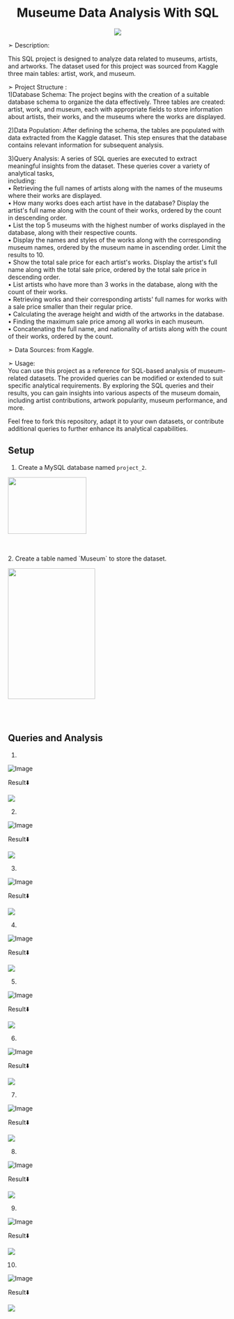 <h1 align="center">Museume Data Analysis With SQL</h1>
<p align="center">
<img src="https://khanhpham1989.github.io/eProject-group7/IMG/pic/1.png">


➣ Description:<p>This SQL project is designed to analyze data related to museums, artists, and artworks. The dataset used for this project was sourced from Kaggle three main tables: artist, work, and museum.</p>


➣ Project Structure :<br>
1)Database Schema: The project begins with the creation of a suitable database schema to organize the data effectively. Three tables are created: artist, work, and museum, each with appropriate fields to store information about artists, their works, and the museums where the works are displayed.

2)Data Population: After defining the schema, the tables are populated with data extracted from the Kaggle dataset. This step ensures that the database contains relevant information for subsequent analysis.

3)Query Analysis: A series of SQL queries are executed to extract meaningful insights from the dataset. These queries cover a variety of analytical tasks, <br>
including:<br>
• Retrieving the full names of artists along with the names of the museums where their works are displayed.<br>
• How many works does each artist have in the database? Display the artist's full name along with the count of their works, ordered by the count in descending order.<br>
• List the top 5 museums with the highest number of works displayed in the database, along with their respective counts.<br>
• Display the names and styles of the works along with the corresponding museum names, ordered by the museum name in ascending order. Limit the results to 10.<br>
• Show the total sale price for each artist's works. Display the artist's full name along with the total sale price, ordered by the total sale price in descending order.<br>
• List artists who have more than 3 works in the database, along with the count of their works.<br>
• Retrieving works and their corresponding artists' full names for works with a sale price smaller than their regular price.<br>
• Calculating the average height and width of the artworks in the database.<br>
• Finding the maximum sale price among all works in each museum.<br>
• Concatenating the full name, and nationality of artists along with the count of their works, ordered by the count.

➣ Data Sources: from Kaggle.


➣ Usage: <br> 
You can use this project as a reference for SQL-based analysis of museum-related datasets. The provided queries can be modified or extended to suit specific analytical requirements. By exploring the SQL queries and their results, you can gain insights into various aspects of the museum domain, including artist contributions, artwork popularity, museum performance, and more.

Feel free to fork this repository, adapt it to your own datasets, or contribute additional queries to further enhance its analytical capabilities. <br> 


## Setup

1. Create a MySQL database named `project_2`.
<p>
<img src="images/Create.png" width="180" height="130">
</p>
<br>
<br>
2. Create a table named `Museum` to store the dataset.
   
<p>
<img src="images/Table.png" width="200" height="300">
</p>
<br>
<br>


## Queries and Analysis

1. 

   ![Image](images/q1.png)
   
   Result⬇️

   <img src="images/q1 output.png">

2. 

   ![Image](images/q2.png)
   
   Result⬇️

   <img src="images/q2 output.png">
   
3. 

   ![Image](images/q3.png)
   
   Result⬇️

   <img src="images/q3 output.png">

4.

   ![Image](images/q4.png)
   
   Result⬇️

   <img src="images/q4 output.png">

5.
 
   ![Image](images/q5.png)
   
   Result⬇️

   <img src="images/q5 output.png">
   
6.
 
   ![Image](images/q6.png)
    
   Result⬇️

   <img src="images/q6 output.png">

7.

   ![Image](images/q7.png)
   
   Result⬇️

   <img src="images/q7 output.png">

8.

   ![Image](images/q8.png)
   
   Result⬇️

   <img src="images/q8 output.png">

9.

   ![Image](images/q9.png)
   
   Result⬇️

   <img src="images/q9 output.png">

10.

   ![Image](images/q10.png)
   
   Result⬇️

   <img src="images/q10 output.png">
